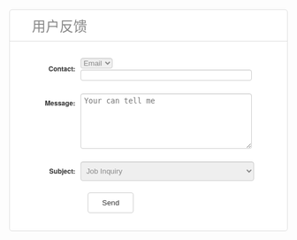 
<!DOCTYPE html>
<html lang="en">
<head>
    <meta charset="UTF-8">
    <title>report</title>
    <style type="text/css">
        .Content-Main{
            max-width: 500px;
            margin: auto;
            margin-top: 50px;
            padding: 20px 30px 20px 30px;
            font: 12px "Helvetica Neue", Helvetica, Arial, sans-serif;
            text-shadow: 1px 1px 1px #FFF;
            border: 1px solid #DDD;
            border-radius: 5px;
            color: #888;
            background: #FFF;
        }
        .Content-Main h1{
            display: block;
            padding: 0px 0px 10px 40px;
            margin: -10px -30px 30px -30px;
            font: 25px "Helvetica Neue", Helvetica, Arial, sans-serif;
            border-bottom: 1px solid #DADADA;
            color: #888;
        }
        .Content-Main h1>span{
            display: block;
            font-size: 11px;
        }
        .Content-Main label{
            display: block;
            margin: 0px 0px 5px;
        }
        .Content-Main label>span{
            float: left;
            width: 20%;
            padding-right: 10px;
            margin-top: 10px;
            font-family: "Helvetica Neue", Helvetica, Arial, sans-serif;
            font-weight: bold;
            text-align: right;
            color: #333;
        }
        .Content-Main input[type="text"],.Content-Main textarea{
            width: 70%;
            height: 20px;
            padding: 5px 0px 5px 5px;
            margin-bottom: 16px;
            margin-right: 6px;
            margin-top: 2px;
            line-height: 15px;
            border-radius: 4px;
            border: 1px solid #CCC;
            color: #888;
            -webkit-border-radius: 4px;
            -moz-border-radius: 4px;
            -webkit-box-shadow: inset 0 1px 1px rgba(0, 0, 0, 0.075);
            box-shadow: inset 0 1px 1px rgba(0, 0, 0, 0.075);
            -moz-box-shadow: inset 0 1px 1px rgba(0, 0, 0, 0.075);
        }
        .select1{
            width: 71%;
            height: 35px;
            margin-bottom: 16px;
            margin-right: 6px;
            margin-top: 2px;
            line-height: 15px;
            padding: 5px 0px 5px 5px;
            border-radius: 4px;
            border: 1px solid #CCC;
            color: #888;
            -webkit-border-radius: 4px;
            -moz-border-radius: 4px;
            -webkit-box-shadow: inset 0 1px 1px rgba(0, 0, 0, 0.075);
            box-shadow: inset 0 1px 1px rgba(0, 0, 0, 0.075);
            -moz-box-shadow: inset 0 1px 1px rgba(0, 0, 0, 0.075);
        }
        .select2{
            width: 13%;
            border-radius: 4px;
            border: 1px solid #CCC;
            color: #888;
            -webkit-border-radius: 4px;
            -moz-border-radius: 4px;
            -webkit-box-shadow: inset 0 1px 1px rgba(0, 0, 0, 0.075);
            box-shadow: inset 0 1px 1px rgba(0, 0, 0, 0.075);
            -moz-box-shadow: inset 0 1px 1px rgba(0, 0, 0, 0.075);
        }
        .Content-Main textarea{
            width: 70%;
            height: 100px;
            padding: 5px 0px 0px 5px;
        }
        .button{
            padding: 10px 25px 10px 25px;
            margin-left: 111px;
            border-radius: 4px;
            border:1px solid #CCC;
            background: #FFF;
            color: #333;
        }
        .button:hover{
            color: #333;
            background-color: #EBEBEB;
            border-color: #ADADAD;
        }
    </style>
</head>
<body>
<div class="Content-Main">
    <div class="Content-Main1">
        <h1>用户反馈</h1>
    </div>
    <form action="" method="post" class="form-report">
        <label>
            <span>Contact:</span>
            <select name="select2" class="select2">
                <option value="Email">Email</option>
                <option value="Phone">Phone</option>
                <option value="QQ">QQ</option>
            </select>
            <input type="text" placeholder="">
        </label>
        <label>
            <span>Message:</span>
            <textarea id="mesaage" name="message" placeholder="Your can tell me"></textarea>
        </label>
        <label>
            <span>Subject:</span>
            <select name="select1" class="select1">
                <option value="Job Inquiry">Job Inquiry</option>
                <option value="General Question">General Question</option>
            </select>
        </label>
        <label>
            <input type="button" class="button" value="Send">
        </label>
    </form>
</div>
</body>
</html>
